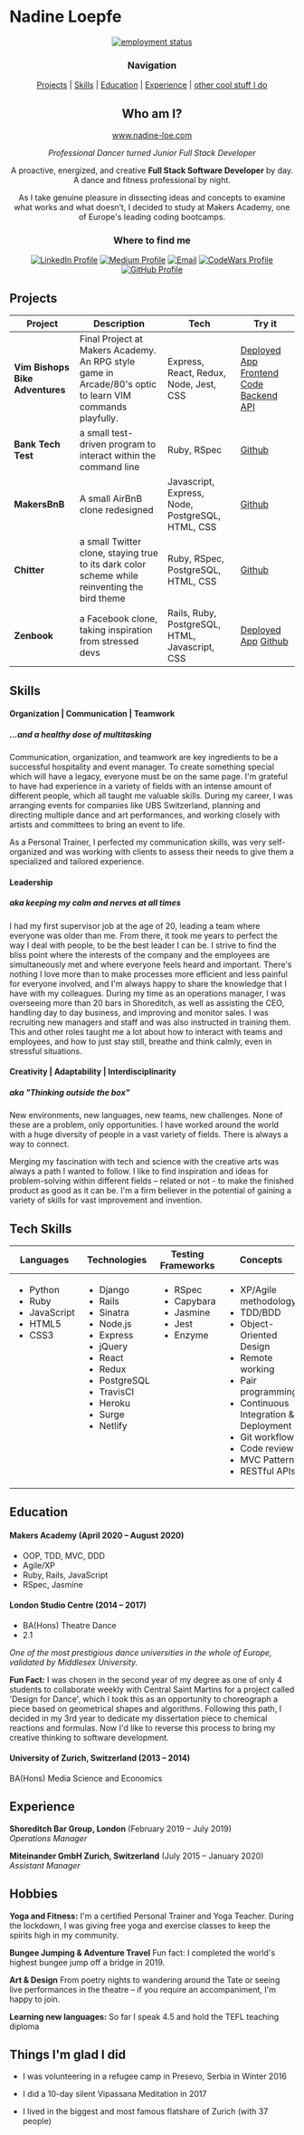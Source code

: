 # Nadine Loepfe

<div align="center">

[![employment status]](
https://www.floridaconstructionconnection.com/wp-content/uploads/2019/09/blog-hire-me-meme.jpg)

### Navigation 

[Projects](#projects) |  [Skills](#skills) |
[Education](#education) |
[Experience](#experience) |
[other cool stuff I do](#hobbies)

## Who am I? 

www.nadine-loe.com

*Professional Dancer turned Junior Full Stack Developer*

A proactive, energized, and creative **Full Stack Software Developer** by day. A dance and fitness professional by night.

As I take genuine pleasure in dissecting ideas and concepts to examine what works and what doesn’t, I decided to study at Makers Academy, one of Europe's leading coding bootcamps.

### Where to find me

[![LinkedIn Profile]](https://www.linkedin.com/in/nadine-loepfe)
[![Medium Profile]](https://medium.com/@nadine.loe)
[![Email]](mailto:nadine.loepfe@gmail.com)
[![CodeWars Profile]](https://www.codewars.com/users/nadinedelia)
[![GitHub Profile]](https://github.com/nadinedelia)

</div>


## Projects


| Project         | Description                                                                                         | Tech                                | Try it                                                                                                         |
| ----------------------- | ----------------------------------------------------------------------------------------------- | ----------------------------------- | ------------------------------------------------------------------------------------------------------------------------ |
| **Vim Bishops Bike Adventures**      | Final Project at Makers Academy. An RPG style game in Arcade/80's optic to learn VIM commands playfully.                                 | Express, React, Redux, Node, Jest, CSS | [Deployed App](https://vimvincible.netlify.app/) [Frontend Code](https://github.com/nadinedelia/Invimcible-FrontEnd) [Backend API](https://github.com/tristanlangford/invimcible_back_end)            |
| **Bank Tech Test**    | a small test-driven program to interact within the command line    | Ruby, RSpec            | [Github](https://github.com/nadinedelia/Bank-Tech-Test) |
| **MakersBnB**           | A small AirBnB clone redesigned       | Javascript, Express, Node, PostgreSQL, HTML, CSS             | [Github](https://github.com/nadinedelia/MakersBnB)                                                                              |
| **Chitter** | a small Twitter clone, staying true to its dark color scheme while reinventing the bird theme                               | Ruby, RSpec, PostgreSQL, HTML, CSS               | [Github](https://github.com/nadinedelia/Chitter)                                                                 |
| **Zenbook**      | a Facebook clone, taking inspiration from stressed devs | Rails, Ruby, PostgreSQL, HTML, Javascript, CSS               | [Deployed App](https://zenbook4u.herokuapp.com/)  [Github](https://github.com/nadinedelia/Zenbook/)


## Skills

#### Organization | Communication | Teamwork
##### ...and a healthy dose of multitasking

Communication, organization, and teamwork are key ingredients to be a successful hospitality and event manager. To create something special which will have a legacy, everyone must be on the same page.
I'm grateful to have had experience in a variety of fields with an intense amount of different people, which all taught me valuable skills. During my career, I was arranging events for companies like UBS Switzerland, planning and directing multiple dance and art performances, and working closely with artists and committees to bring an event to life.

As a Personal Trainer, I perfected my communication skills, was very self-organized and was working with clients to assess their needs to give them a specialized and tailored experience.

#### Leadership
##### aka keeping my calm and nerves at all times

I had my first supervisor job at the age of 20, leading a team where everyone was older than me. From there, it took me years to perfect the way I deal with people, to be the best leader I can be. I strive to find the bliss point where the interests of the company and the employees are simultaneously met and where everyone feels heard and important. There's nothing I love more than to make processes more efficient and less painful for everyone involved, and I'm always happy to share the knowledge that I have with my colleagues. During my time as an operations manager, I was overseeing more than 20 bars in Shoreditch, as well as assisting the CEO, handling day to day business, and improving and monitor sales. I was recruiting new managers and staff and was also instructed in training them. This and other roles taught me a lot about how to interact with teams and employees, and how to just stay still, breathe and think calmly, even in stressful situations.

#### Creativity | Adaptability | Interdisciplinarity 
##### aka "Thinking outside the box"

New environments, new languages, new teams, new challenges. None of these are a problem, only opportunities. I have worked around the world with a huge diversity of people in a vast variety of fields. There is always a way to connect.

Merging my fascination with tech and science with the creative arts was always a path I wanted to follow. I like to find inspiration and ideas for problem-solving within different fields – related or not - to make the finished product as good as it can be.
I'm a firm believer in the potential of gaining a variety of skills for vast improvement and invention.


## Tech Skills

<table>
  <thead>
    <tr>
      <th>Languages</th>
      <th>Technologies</th>
      <th>Testing Frameworks</th>
      <th>Concepts</th>
      <th>Tools</th>
    </tr>
  </thead>
  <tbody>
    <tr>
      <td style="vertical-align: top">
        <ul>
          <li>Python</li>
          <li>Ruby</li>
          <li>JavaScript</li>
          <li>HTML5</li>
          <li>CSS3</li>
        </ul>
      </td>
      <td style="vertical-align: top">
        <ul>
          <li>Django</li>
          <li>Rails</li>
          <li>Sinatra</li>
          <li>Node.js</li>
          <li>Express</li>
          <li>jQuery</li>
          <li>React</li>
          <li>Redux</li>
          <li>PostgreSQL</li>
          <li>TravisCI</li>
          <li>Heroku</li>
          <li>Surge</li>
          <li>Netlify</li>
        </ul>
      </td>
      <td style="vertical-align: top">
        <ul>
          <li>RSpec</li>
          <li>Capybara</li>
          <li>Jasmine</li>
          <li>Jest</li>
          <li>Enzyme</li>
        </ul>
      </td>
      <td style="vertical-align: top">
        <ul>
          <li>XP/Agile methodology</li>
          <li>TDD/BDD</li>
          <li>Object-Oriented Design</li>
          <li>Remote working</li>
          <li>Pair programming</li>
          <li>Continuous Integration & Deployment</li>
          <li>Git workflow</li>
          <li>Code review</li>
          <li>MVC Pattern</li>
          <li>RESTful APIs</li>
        </ul>
      </td>
      <td style="vertical-align: top">
        <ul>
          <li>VSCode</li>
          <li>Atom</li>
          <li>Git</li>
          <li>Figma</li>
          <li>Adobe Photoshop</li>
          <li>Adobe Illustrator</li>
          <li>Adobe InDesign</li>
          <li>Linux (Ubuntu, Kali)</li>
          <li>OSx</li>
        </ul>
      </td>
    </tr>
  </tbody>
</table>


## Education

#### Makers Academy (April 2020 – August 2020)

- OOP, TDD, MVC, DDD
- Agile/XP
- Ruby, Rails, JavaScript
- RSpec, Jasmine


#### London Studio Centre (2014 – 2017)

- BA(Hons) Theatre Dance
- 2.1

*One of the most prestigious dance universities in the whole of Europe, validated by Middlesex University.*

**Fun Fact:**
I was chosen in the second year of my degree as one of only 4 students to collaborate weekly with Central Saint Martins for a project called 'Design for Dance', which I took this as an opportunity to choreograph a piece based on geometrical shapes and algorithms.
Following this path, I decided in my 3rd year to dedicate my dissertation piece to chemical reactions and formulas. 
Now I'd like to reverse this process to bring my creative thinking to software development.


#### University of Zurich, Switzerland (2013 – 2014)

BA(Hons) Media Science and Economics


## Experience

**Shoreditch Bar Group, London** (February 2019 – July 2019)    
*Operations Manager*  

**Miteinander GmbH Zurich, Switzerland** (July 2015 – January 2020)   
*Assistant Manager* 


## Hobbies

**Yoga and Fitness:** 
I'm a certified Personal Trainer and Yoga Teacher. During the lockdown, I was giving free yoga and exercise classes to keep the spirits high in my community.

**Bungee Jumping & Adventure Travel**
Fun fact: I completed the world's highest bungee jump off a bridge in 2019.

**Art & Design**
From poetry nights to wandering around the Tate or seeing live performances in the theatre – if you require an accompaniment, I'm happy to join.

**Learning new languages:** 
So far I speak 4.5 and hold the TEFL teaching diploma

## Things I'm glad I did

- I was volunteering in a refugee camp in Presevo, Serbia in Winter 2016

- I did a 10-day silent Vipassana Meditation in 2017

- I lived in the biggest and most famous flatshare of Zurich (with 37 people)



<!-- Badges n stuff  -->

[linkedin profile]: https://img.shields.io/badge/LinkedIn-%232A6AC7?style=for-the-badge&logo=linkedin
[medium profile]: https://img.shields.io/badge/Medium_blog-%2312100E?style=for-the-badge&logo=medium&logoColor=white
[email]: https://img.shields.io/badge/Email-%23D14836?style=for-the-badge&logo=gmail&logoColor=white
[codewars profile]: https://img.shields.io/badge/CodeWars-%23AD2C27?style=for-the-badge&logo=codewars&logoColor=white
[github profile]: https://img.shields.io/badge/GitHub-%23181717?style=for-the-badge&logo=github&logoColor=white

[employment status]: https://img.shields.io/badge/Employment%20status-Will%20code%20for%20food-green?style=flat&logo=appveyor
